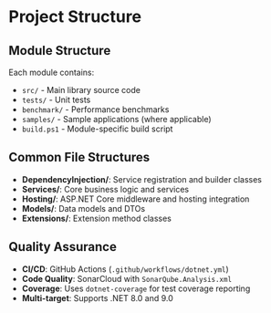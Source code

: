 # Project Structure

## Module Structure
Each module contains:
- `src/` - Main library source code
- `tests/` - Unit tests
- `benchmark/` - Performance benchmarks
- `samples/` - Sample applications (where applicable)
- `build.ps1` - Module-specific build script

## Common File Structures
- **DependencyInjection/**: Service registration and builder classes
- **Services/**: Core business logic and services
- **Hosting/**: ASP.NET Core middleware and hosting integration
- **Models/**: Data models and DTOs
- **Extensions/**: Extension method classes

## Quality Assurance
- **CI/CD**: GitHub Actions (`.github/workflows/dotnet.yml`)
- **Code Quality**: SonarCloud with `SonarQube.Analysis.xml`
- **Coverage**: Uses `dotnet-coverage` for test coverage reporting
- **Multi-target**: Supports .NET 8.0 and 9.0